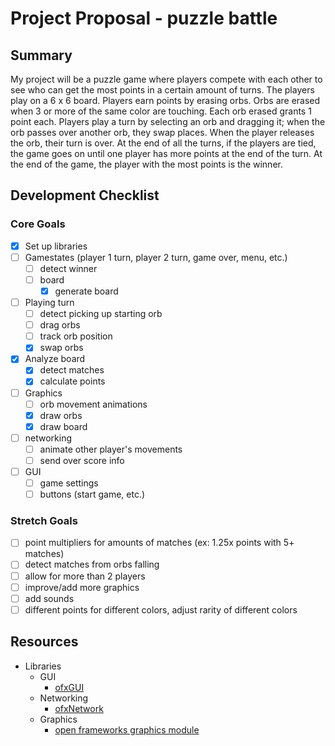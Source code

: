 # Project Proposal - puzzle battle

## Summary

My project will be a puzzle game where players compete with each other to see 
who can get the most points in a certain amount of turns. The players play on
a 6 x 6 board. Players earn points by erasing orbs. Orbs are erased when 3 or 
more of the same color are touching. Each orb erased grants 1 point each. 
Players play a turn by selecting an orb and dragging it; when the orb 
passes over another orb, they swap places. When the player releases the orb, 
their turn is over. At the end of all the turns, if the players are tied, the 
game goes on until one player has more points at the end of the turn. At the 
end of the game, the player with the most points is the winner.

## Development Checklist

### Core Goals
- [x] Set up libraries
- [ ] Gamestates (player 1 turn, player 2 turn, game over, menu, etc.)
	- [ ] detect winner
	- [ ] board 
		-[x] generate board
- [ ] Playing turn
	- [ ] detect picking up starting orb
	- [ ] drag orbs
	- [ ] track orb position
	- [x] swap orbs
- [x] Analyze board
	- [x] detect matches
	- [x] calculate points
- [ ] Graphics
	- [ ] orb movement animations
	- [x] draw orbs
	- [x] draw board
- [ ] networking
	- [ ] animate other player's movements
	- [ ] send over score info
- [ ] GUI
	- [ ] game settings
	- [ ] buttons (start game, etc.)

### Stretch Goals
- [ ] point multipliers for amounts of matches (ex: 1.25x points with 5+ matches)
- [ ] detect matches from orbs falling
- [ ] allow for more than 2 players
- [ ] improve/add more graphics
- [ ] add sounds
- [ ] different points for different colors, adjust rarity of different colors

## Resources

- Libraries
	- GUI
		- [ofxGUI](https://openframeworks.cc/documentation/ofxGui/)
	- Networking
		- [ofxNetwork](https://openframeworks.cc/documentation/ofxNetwork/)
	- Graphics
		- [open frameworks graphics module](https://openframeworks.cc/documentation/graphics/)